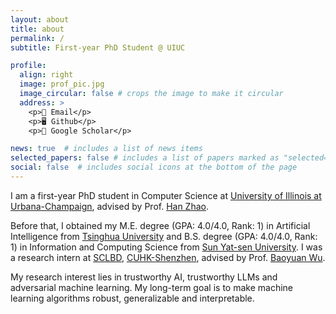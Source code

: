 ```yaml
---
layout: about
title: about
permalink: /
subtitle: First-year PhD Student @ UIUC

profile:
  align: right
  image: prof_pic.jpg
  image_circular: false # crops the image to make it circular
  address: >
    <p>📧 Email</p>
    <p>🖥︎ Github</p>
    <p>📖 Google Scholar</p>

news: true  # includes a list of news items
selected_papers: false # includes a list of papers marked as "selected={true}"
social: false  # includes social icons at the bottom of the page
---
```

<!-- 
Write your biography here. Tell the world about yourself. Link to your favorite [subreddit](http://reddit.com). You can put a picture in, too. The code is already in, just name your picture `prof_pic.jpg` and put it in the `img/` folder.

Put your address / P.O. box / other info right below your picture. You can also disable any these elements by editing `profile` property of the YAML header of your `_pages/about.md`. Edit `_bibliography/papers.bib` and Jekyll will render your [publications page](/al-folio/publications/) automatically.

Link to your social media connections, too. This theme is set up to use [Font Awesome icons](http://fortawesome.github.io/Font-Awesome/) and [Academicons](https://jpswalsh.github.io/academicons/), like the ones below. Add your Facebook, Twitter, LinkedIn, Google Scholar, or just disable all of them.

 -->
I am a first-year PhD student in Computer Science at [University of Illinois at Urbana-Champaign](https://cs.illinois.edu/), advised by Prof. [Han Zhao](https://hanzhaoml.github.io/).

Before that, I obtained my M.E. degree (GPA: 4.0/4.0, Rank: 1) in Artificial Intelligence from [Tsinghua University](https://www.tsinghua.edu.cn/en/) and B.S. degree (GPA: 4.0/4.0, Rank: 1) in Information and Computing Science from [Sun Yat-sen University](https://www.sysu.edu.cn/sysuen/).
I was a research intern at [SCLBD](http://scl.sribd.cn/index.html), [CUHK-Shenzhen](https://www.cuhk.edu.cn/en), advised by Prof. [Baoyuan Wu](https://sites.google.com/site/baoyuanwu2015/).

My research interest lies in trustworthy AI, trustworthy LLMs and adversarial machine learning.
My long-term goal is to make machine learning algorithms robust, generalizable and interpretable.
